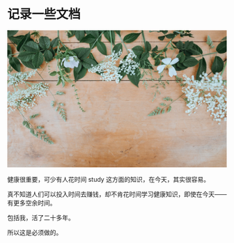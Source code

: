 # 记录一些文档

![00](ima\annie-sprat.jpg)

健康很重要，可少有人花时间 study 这方面的知识，在今天，其实很容易。

真不知道人们可以投入时间去赚钱，却不肯花时间学习健康知识，即使在今天——有更多空余时间。

包括我，活了二十多年。

所以这是必须做的。